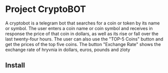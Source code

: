 # Project CryptoBOT

A cryptobot is a telegram bot that searches for a coin or token by its name or symbol. 
The user enters a coin name or coin symbol and receives in response the price of that coin in dollars, as well as its rise or fall over the last twenty-four hours. The user can also use the "TOP-5 Coins" button and get the prices of the top five coins. 
The button "Exchange Rate" shows the exchange rate of hryvnia in dollars, euros, pounds and zloty

## Install
